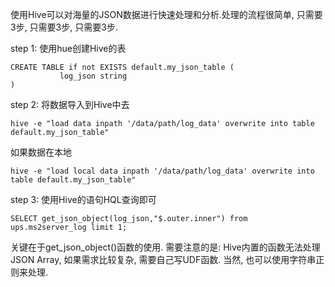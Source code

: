使用Hive可以对海量的JSON数据进行快速处理和分析.处理的流程很简单, 只需要3步, 只需要3步, 只需要3步.

step 1: 使用hue创建Hive的表
```
CREATE TABLE if not EXISTS default.my_json_table (
           log_json string
)
```
step 2: 将数据导入到Hive中去
```
hive -e "load data inpath '/data/path/log_data' overwrite into table default.my_json_table"
```
如果数据在本地
```
hive -e "load local data inpath '/data/path/log_data' overwrite into table default.my_json_table"
```
step 3: 使用Hive的语句HQL查询即可
```
SELECT get_json_object(log_json,"$.outer.inner") from ups.ms2server_log limit 1;
```
关键在于get_json_object()函数的使用. 
需要注意的是: Hive内置的函数无法处理JSON Array, 如果需求比较复杂, 需要自己写UDF函数. 当然, 也可以使用字符串正则来处理.
